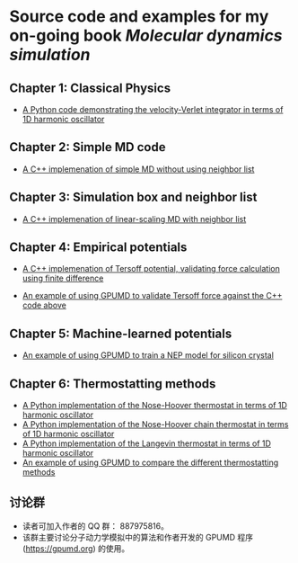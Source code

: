 # Source code and examples for my on-going book ***Molecular dynamics simulation***

## Chapter 1: Classical Physics

* [A Python code demonstrating the velocity-Verlet integrator in terms of 1D harmonic oscillator](chapter-01-classical_physics/python-harmonic-oscillator)

## Chapter 2: Simple MD code

* [A C++ implemenation of simple MD without using neighbor list](chapter-02-simple_md/cpp-simpleMD)

## Chapter 3: Simulation box and neighbor list

* [A C++ implemenation of linear-scaling MD with neighbor list](chapter-03-linear_md/cpp-linearMD)

## Chapter 4: Empirical potentials

* [A C++ implemenation of Tersoff potential, validating force calculation using finite difference](chapter-04-empirical_potentials/cpp-tersoff-validation)

* [An example of using GPUMD to validate Tersoff force against the C++ code above](chapter-04-empirical_potentials/gpumd-tersoff)

## Chapter 5: Machine-learned potentials

* [An example of using GPUMD to train a NEP model for silicon crystal](chapter-05-machine_learned_potentials/gpumd-nep-training-Si)

## Chapter 6: Thermostatting methods
* [A Python implementation of the Nose-Hoover thermostat in terms of 1D harmonic oscillator](chapter-06-thermostat/nh)
* [A Python implementation of the Nose-Hoover chain thermostat in terms of 1D harmonic oscillator](chapter-06-thermostat/nhc)
* [A Python implementation of the Langevin thermostat in terms of 1D harmonic oscillator](chapter-06-thermostat/langevin)
* [An example of using GPUMD to compare the different thermostatting methods](chapter-06-thermostat/compare_thermostat_speed)

## 讨论群
* 读者可加入作者的 QQ 群： 887975816。
* 该群主要讨论分子动力学模拟中的算法和作者开发的 GPUMD 程序 (https://gpumd.org) 的使用。

